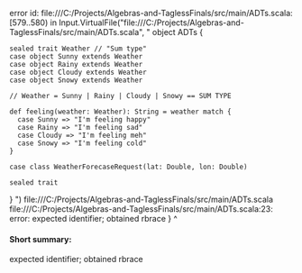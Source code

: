 error id: file:///C:/Projects/Algebras-and-TaglessFinals/src/main/ADTs.scala:[579..580) in Input.VirtualFile("file:///C:/Projects/Algebras-and-TaglessFinals/src/main/ADTs.scala", "
object ADTs {
  

    sealed trait Weather // "Sum type"
    case object Sunny extends Weather
    case object Rainy extends Weather
    case object Cloudy extends Weather
    case object Snowy extends Weather

    // Weather = Sunny | Rainy | Cloudy | Snowy == SUM TYPE

    def feeling(weather: Weather): String = weather match {
      case Sunny => "I'm feeling happy"
      case Rainy => "I'm feeling sad"
      case Cloudy => "I'm feeling meh"
      case Snowy => "I'm feeling cold"
    }

    case class WeatherForecaseRequest(lat: Double, lon: Double)

    sealed trait 
}
")
file:///C:/Projects/Algebras-and-TaglessFinals/src/main/ADTs.scala
file:///C:/Projects/Algebras-and-TaglessFinals/src/main/ADTs.scala:23: error: expected identifier; obtained rbrace
}
^
#### Short summary: 

expected identifier; obtained rbrace